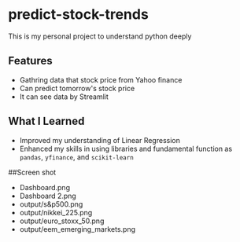 # predict-stock-trends
This is my personal project to understand python deeply

## Features
- Gathring data that stock price from Yahoo finance
- Can predict tomorrow's stock price
- It can see data by Streamlit

## What I Learned
- Improved my understanding of Linear Regression
- Enhanced my skills in using libraries and fundamental function as `pandas`, `yfinance`, and `scikit-learn`

##Screen shot
- Dashboard.png
- Dashboard 2.png
- output/s&p500.png
- output/nikkei_225.png
- output/euro_stoxx_50.png
- output/eem_emerging_markets.png
  
